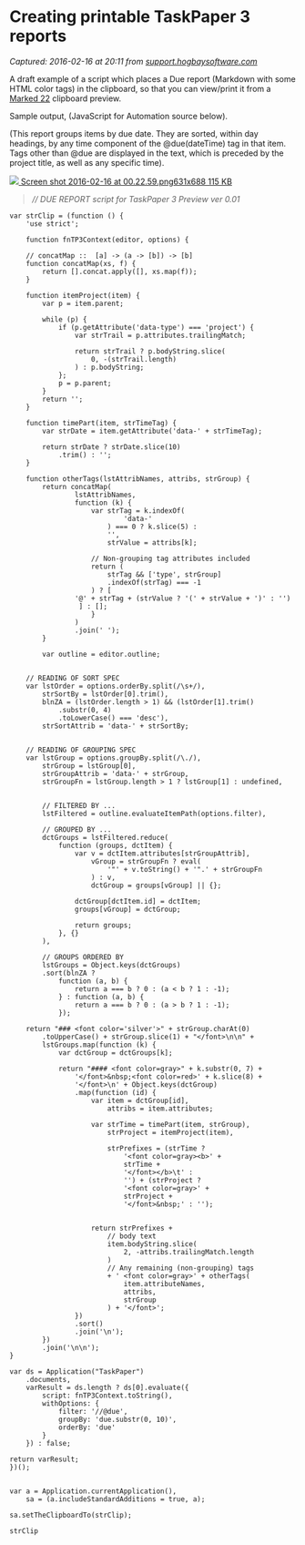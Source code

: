 # Creating printable TaskPaper 3 reports

_Captured: 2016-02-16 at 20:11 from [support.hogbaysoftware.com](http://support.hogbaysoftware.com/t/creating-printable-taskpaper-3-reports/1488)_

A draft example of a script which places a Due report (Markdown with some HTML color tags) in the clipboard, so that you can view/print it from a [Marked 22](http://marked2app.com/) clipboard preview.

Sample output, (JavaScript for Automation source below).

(This report groups items by due date. They are sorted, within day headings, by any time component of the @due(dateTime) tag in that item. Tags other than @due are displayed in the text, which is preceded by the project title, as well as any specific time).

![](http://support.hogbaysoftware.com/uploads/db8375/optimized/1X/52350222cf07917b72046129c3f390a6dc0a4539_1_458x500.png)[ Screen shot 2016-02-16 at 00.22.59.png631x688 115 KB ](http://support.hogbaysoftware.com/uploads/db8375/original/1X/52350222cf07917b72046129c3f390a6dc0a4539.png)

> _// DUE REPORT script for TaskPaper 3 Preview ver 0.01_
    
    
    
    var strClip = (function () {
        'use strict';
    
        function fnTP3Context(editor, options) {
    
        // concatMap ::  [a] -> (a -> [b]) -> [b]
        function concatMap(xs, f) {
            return [].concat.apply([], xs.map(f));
        }
    
        function itemProject(item) {
            var p = item.parent;
    
            while (p) {
                if (p.getAttribute('data-type') === 'project') {
                    var strTrail = p.attributes.trailingMatch;
    
                    return strTrail ? p.bodyString.slice(
                        0, -(strTrail.length)
                    ) : p.bodyString;
                };
                p = p.parent;
            }
            return '';
        }
    
        function timePart(item, strTimeTag) {
            var strDate = item.getAttribute('data-' + strTimeTag);
    
            return strDate ? strDate.slice(10)
                .trim() : '';
        }
    
        function otherTags(lstAttribNames, attribs, strGroup) {
            return concatMap(
                    lstAttribNames,
                    function (k) {
                        var strTag = k.indexOf(
                                'data-'
                            ) === 0 ? k.slice(5) :
                            '',
                            strValue = attribs[k];
    
                        // Non-grouping tag attributes included
                        return (
                            strTag && ['type', strGroup]
                            .indexOf(strTag) === -1
                        ) ? [
     				'@' + strTag + (strValue ? '(' + strValue + ')' : '')
    			     ] : [];
                        }
                    )
                    .join(' ');
            }
    
            var outline = editor.outline;
    
    
        // READING OF SORT SPEC
        var lstOrder = options.orderBy.split(/\s+/),
            strSortBy = lstOrder[0].trim(),
            blnZA = (lstOrder.length > 1) && (lstOrder[1].trim()
                .substr(0, 4)
                .toLowerCase() === 'desc'),
            strSortAttrib = 'data-' + strSortBy;
    
    
        // READING OF GROUPING SPEC
        var lstGroup = options.groupBy.split(/\./),
            strGroup = lstGroup[0],
            strGroupAttrib = 'data-' + strGroup,
            strGroupFn = lstGroup.length > 1 ? lstGroup[1] : undefined,
    
    
            // FILTERED BY ...
            lstFiltered = outline.evaluateItemPath(options.filter),
    
            // GROUPED BY ...
            dctGroups = lstFiltered.reduce(
                function (groups, dctItem) {
                    var v = dctItem.attributes[strGroupAttrib],
                        vGroup = strGroupFn ? eval(
                            '"' + v.toString() + '".' + strGroupFn
                        ) : v,
                        dctGroup = groups[vGroup] || {};
    
                    dctGroup[dctItem.id] = dctItem;
                    groups[vGroup] = dctGroup;
    
                    return groups;
                }, {}
            ),
    
            // GROUPS ORDERED BY
            lstGroups = Object.keys(dctGroups)
            .sort(blnZA ?
                function (a, b) {
                    return a === b ? 0 : (a < b ? 1 : -1);
                } : function (a, b) {
                    return a === b ? 0 : (a > b ? 1 : -1);
                });
    
        return "### <font color='silver'>" + strGroup.charAt(0)
            .toUpperCase() + strGroup.slice(1) + "</font>\n\n" +
            lstGroups.map(function (k) {
                var dctGroup = dctGroups[k];
    
                return "#### <font color=gray>" + k.substr(0, 7) +
                    '</font>&nbsp;<font color=red>' + k.slice(8) +
                    '</font>\n' + Object.keys(dctGroup)
                    .map(function (id) {
                        var item = dctGroup[id],
                            attribs = item.attributes;
    
                        var strTime = timePart(item, strGroup),
                            strProject = itemProject(item),
    
                            strPrefixes = (strTime ?
                                '<font color=gray><b>' +
                                strTime +
                                '</font></b>\t' :
                                '') + (strProject ?
                                '<font color=gray>' +
                                strProject +
                                '</font>&nbsp;' : '');
    
    
                        return strPrefixes +
                            // body text
                            item.bodyString.slice(
                                2, -attribs.trailingMatch.length
                            )
                            // Any remaining (non-grouping) tags
                            + ' <font color=gray>' + otherTags(
                                item.attributeNames,
                                attribs,
                                strGroup
                            ) + '</font>';
                    })
                    .sort()
                    .join('\n');
            })
            .join('\n\n');
    }
    
    var ds = Application("TaskPaper")
        .documents,
        varResult = ds.length ? ds[0].evaluate({
            script: fnTP3Context.toString(),
            withOptions: {
                filter: '//@due',
                groupBy: 'due.substr(0, 10)',
                orderBy: 'due'
            }
        }) : false;
    
    return varResult;
    })();
    
    
    var a = Application.currentApplication(),
        sa = (a.includeStandardAdditions = true, a);
    
    sa.setTheClipboardTo(strClip);
    
    strClip
